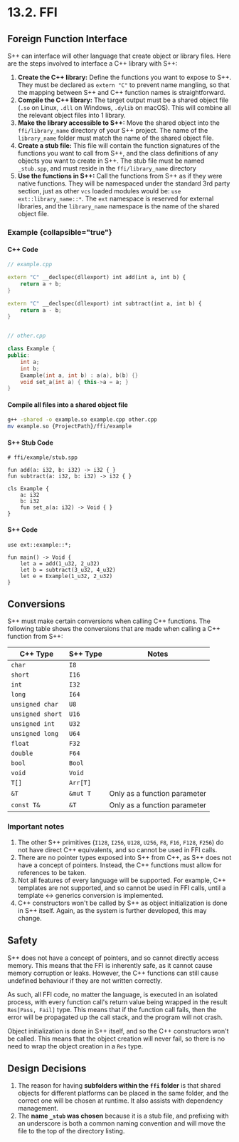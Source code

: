 # 13.2. FFI

<primary-label ref="header-label"/>

<secondary-label ref="doc-wip"/>

## Foreign Function Interface

S++ can interface will other language that create object or library files. Here are the steps involved to interface a
C++ library with S++:

1. **Create the C++ library:** Define the functions you want to expose to S++. They must be declared as `extern "C"` to
   prevent name mangling, so that the mapping between S++ and C++ function names is straightforward.
2. **Compile the C++ library:** The target output must be a shared object file (`.so` on Linux, `.dll` on
   Windows, `.dylib` on macOS). This will combine all the relevant object files into 1 library.
3. **Make the library accessible to S++:** Move the shared object into the `ffi/library_name` directory of your S++
   project. The name of the `library_name` folder must match the name of the shared object file.
4. **Create a stub file:** This file will contain the function signatures of the functions you want to call from S++,
   and the class definitions of any objects you want to create in S++. The stub file must be named `_stub.spp`, and must
   reside in the `ffi/library_name` directory
5. **Use the functions in S++:** Call the functions from S++ as if they were native functions. They will be namespaced
   under the standard 3rd party section, just as other `vcs` loaded modules would be: `use ext::library_name::*`.
   The `ext` namespace is reserved for external libraries, and the `library_name` namespace is the name of the shared
   object file.

### Example {collapsible="true"}

#### C++ Code
```c++
// example.cpp

extern "C" __declspec(dllexport) int add(int a, int b) {
    return a + b;
}

extern "C" __declspec(dllexport) int subtract(int a, int b) {
    return a - b;
}


// other.cpp

class Example {
public:
    int a;
    int b;
    Example(int a, int b) : a(a), b(b) {}
    void set_a(int a) { this->a = a; }
}
```

#### Compile all files into a shared object file

```bash
g++ -shared -o example.so example.cpp other.cpp
mv example.so {ProjectPath}/ffi/example
```

#### S++ Stub Code
```
# ffi/example/stub.spp

fun add(a: i32, b: i32) -> i32 { }
fun subtract(a: i32, b: i32) -> i32 { }

cls Example {
    a: i32
    b: i32
    fun set_a(a: i32) -> Void { }
}
```

#### S++ Code
```
use ext::example::*;

fun main() -> Void {
    let a = add(1_u32, 2_u32)
    let b = subtract(3_u32, 4_u32)
    let e = Example(1_u32, 2_u32)
}
```

## Conversions

S++ must make certain conversions when calling C++ functions. The following table shows the conversions that are made
when calling a C++ function from S++:

| C++ Type         | S++ Type | Notes                        |
|------------------|----------|------------------------------|
| `char`           | `I8`     |                              |
| `short`          | `I16`    |                              |
| `int`            | `I32`    |                              |
| `long`           | `I64`    |                              |
| `unsigned char`  | `U8`     |                              |
| `unsigned short` | `U16`    |                              |
| `unsigned int`   | `U32`    |                              |
| `unsigned long`  | `U64`    |                              |
| `float`          | `F32`    |                              |
| `double`         | `F64`    |                              |
| `bool`           | `Bool`   |                              |
| `void`           | `Void`   |                              |
| `T[]`            | `Arr[T]` |                              |
| `&T`             | `&mut T` | Only as a function parameter |
| `const T&`       | `&T`     | Only as a function parameter |

### Important notes
1. The other S++ primitives (`I128`, `I256`, `U128`, `U256`, `F8`, `F16`, `F128`, `F256`) do not have direct C++
   equivalents, and so cannot be used in FFI calls.
2. There are no pointer types exposed into S++ from C++, as S++ does not have a concept of pointers. Instead, the
   C++ functions must allow for references to be taken.
3. Not all features of every language will be supported. For example, C++ templates are not supported, and so cannot be
   used in FFI calls, until a template <-> generics conversion is implemented.
4. C++ constructors won't be called by S++ as object initialization is done in S++ itself. Again, as the system is
   further developed, this may change.

## Safety

S++ does not have a concept of pointers, and so cannot directly access memory. This means that the FFI is inherently
safe, as it cannot cause memory corruption or leaks. However, the C++ functions can still cause undefined behaviour if
they are not written correctly.

As such, all FFI code, no matter the language, is executed in an isolated process, with every function call's return
value being wrapped in the result `Res[Pass, Fail]` type. This means that if the function call fails, then the error
will be propagated up the call stack, and the program will not crash.

Object initialization is done in S++ itself, and so the C++ constructors won't be called. This means that the object
creation will never fail, so there is no need to wrap the object creation in a `Res` type.

## Design Decisions
1. The reason for having **subfolders within the `ffi` folder** is that shared objects for different platforms can be
   placed in the same folder, and the correct one will be chosen at runtime. It also assists with dependency management.
2. The **name `_stub` was chosen** because it is a stub file, and prefixing with an underscore is both a common naming
   convention and will move the file to the top of the directory listing.
